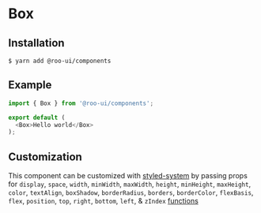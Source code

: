 # Box

<!-- STORY -->

## Installation

```shell
$ yarn add @roo-ui/components
```

## Example

```js
import { Box } from '@roo-ui/components';

export default (
  <Box>Hello world</Box>
);
```

## Customization

This component can be customized with [styled-system](https://jxnblk.com/styled-system) by passing props for
`display`,
`space`,
`width`,
`minWidth`,
`maxWidth`,
`height`,
`minHeight`,
`maxHeight`,
`color`,
`textAlign`,
`boxShadow`,
`borderRadius`,
`borders`,
`borderColor`,
`flexBasis`,
`flex`,
`position`,
`top`,
`right`,
`bottom`,
`left`, &
`zIndex` [functions](http://jxnblk.com/styled-system/table)
